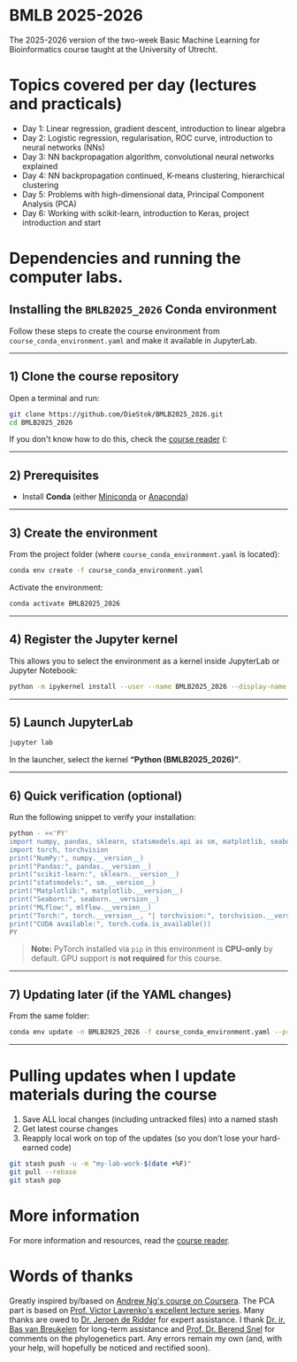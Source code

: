 # BMLB 2025-2026
The 2025-2026 version of the two-week Basic Machine Learning for Bioinformatics course taught at the University of Utrecht.

# Topics covered per day (lectures and practicals)
* Day 1: Linear regression, gradient descent, introduction to linear algebra
* Day 2: Logistic regression, regularisation, ROC curve, introduction to neural networks (NNs)
* Day 3: NN backpropagation algorithm, convolutional neural networks explained
* Day 4: NN backpropagation continued, K-means clustering, hierarchical clustering
* Day 5: Problems with high-dimensional data, Principal Component Analysis (PCA)
* Day 6: Working with scikit-learn, introduction to Keras, project introduction and start

# Dependencies and running the computer labs.

## Installing the `BMLB2025_2026` Conda environment

Follow these steps to create the course environment from `course_conda_environment.yaml` and make it available in JupyterLab.

---

## 1) Clone the course repository

Open a terminal and run:

```bash
git clone https://github.com/DieStok/BMLB2025_2026.git
cd BMLB2025_2026
```
If you don't know how to do this, check the [course reader](CourseReaderMLBasics2025_2026.pdf) (:

---

## 2) Prerequisites

- Install **Conda** (either [Miniconda](https://docs.conda.io/en/latest/miniconda.html) or [Anaconda](https://www.anaconda.com/products/distribution))

---

## 3) Create the environment

From the project folder (where `course_conda_environment.yaml` is located):

```bash
conda env create -f course_conda_environment.yaml
```

Activate the environment:

```bash
conda activate BMLB2025_2026
```

---

## 4) Register the Jupyter kernel

This allows you to select the environment as a kernel inside JupyterLab or Jupyter Notebook:

```bash
python -m ipykernel install --user --name BMLB2025_2026 --display-name "Python (BMLB2025_2026)"
```

---

## 5) Launch JupyterLab

```bash
jupyter lab
```

In the launcher, select the kernel **“Python (BMLB2025_2026)”**.

---

## 6) Quick verification (optional)

Run the following snippet to verify your installation:

```bash
python - <<'PY'
import numpy, pandas, sklearn, statsmodels.api as sm, matplotlib, seaborn, mlflow
import torch, torchvision
print("NumPy:", numpy.__version__)
print("Pandas:", pandas.__version__)
print("scikit-learn:", sklearn.__version__)
print("statsmodels:", sm.__version__)
print("Matplotlib:", matplotlib.__version__)
print("Seaborn:", seaborn.__version__)
print("MLflow:", mlflow.__version__)
print("Torch:", torch.__version__, "| torchvision:", torchvision.__version__)
print("CUDA available:", torch.cuda.is_available())
PY
```

> **Note:** PyTorch installed via `pip` in this environment is **CPU-only** by default. GPU support is **not required** for this course.

---

## 7) Updating later (if the YAML changes)

From the same folder:

```bash
conda env update -n BMLB2025_2026 -f course_conda_environment.yaml --prune
```

---

# Pulling updates when I update materials during the course

1. Save ALL local changes (including untracked files) into a named stash
2. Get latest course changes
3. Reapply local work on top of the updates (so you don't lose your hard-earned code)

```bash
git stash push -u -m "my-lab-work-$(date +%F)"
git pull --rebase
git stash pop
```

# More information
For more information and resources, read the [course reader](CourseReaderMLBasics2025_2026.pdf).

# Words of thanks
Greatly inspired by/based on [Andrew Ng's course on Coursera](https://www.coursera.org/learn/machine-learning/home/welcome). The PCA part is based on [Prof. Victor Lavrenko's excellent lecture series](https://www.youtube.com/watch?v=IbE0tbjy6JQ&list=PLBv09BD7ez_5_yapAg86Od6JeeypkS4YM). Many thanks are owed to [Dr. Jeroen de Ridder](https://www.umcutrecht.nl/en/research/researchers/de-ridder-jeroen-j) for expert assistance. I thank [Dr. ir. Bas van Breukelen](https://www.uu.nl/staff/BvanBreukelen) for long-term assistance and [Prof. Dr. Berend Snel](https://tbb.bio.uu.nl/snel/group.html) for comments on the phylogenetics part. Any errors remain my own (and, with your help, will hopefully be noticed and rectified soon).